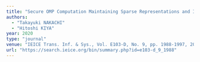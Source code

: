 ```yaml
---
title: "Secure OMP Computation Maintaining Sparse Representations and Its Application to EtC Systems"
authors:
  - "Takayuki NAKACHI"
  - "Hitoshi KIYA"
year: 2020
type: "journal"
venue: "IEICE Trans. Inf. & Sys., Vol. E103-D, No. 9, pp. 1988-1997, 2020-09-01."
url: "https://search.ieice.org/bin/summary.php?id=e103-d_9_1988"
---
```

